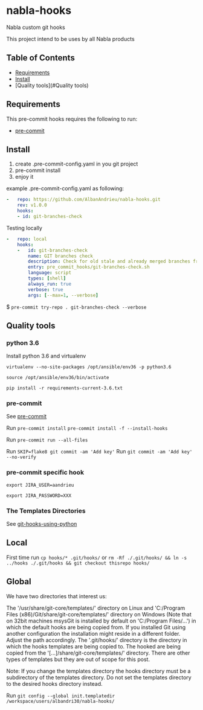 # nabla-hooks

Nabla custom git hooks

This project intend to be uses by all Nabla products

Table of Contents
-----------------

  * [Requirements](#requirements)
  * [Install](#install)
  * [Quality tools](#Quality tools)

Requirements
------------
  This pre-commit hooks requires the following to run:

  * [pre-commit](http://pre-commit.com)


Install
---------

1. create .pre-commit-config.yaml in you git project
2. pre-commit install
3. enjoy it

example .pre-commit-config.yaml as following:

```yaml
-   repo: https://github.com/AlbanAndrieu/nabla-hooks.git
    rev: v1.0.0
    hooks:
    - id: git-branches-check
```

Testing locally

```yaml
-   repo: local
    hooks:
    -   id: git-branches-check
        name: GIT branches check
        description: Check for old stale and already merged branches from the current repo with user friendly messages and colors
        entry: pre_commit_hooks/git-branches-check.sh
        language: script
        types: [shell]
        always_run: true
        verbose: true
        args: [--max=1, --verbose]
```

$ `pre-commit try-repo . git-branches-check --verbose`

Quality tools
---------

### python 3.6

Install python 3.6 and virtualenv

`virtualenv --no-site-packages /opt/ansible/env36 -p python3.6`

`source /opt/ansible/env36/bin/activate`

`pip install -r requirements-current-3.6.txt`

### pre-commit

See [pre-commit](http://pre-commit.com/)

Run `pre-commit install`
`pre-commit install -f --install-hooks`

Run `pre-commit run --all-files`

Run `SKIP=flake8 git commit -am 'Add key'`
Run `git commit -am 'Add key' --no-verify`

### pre-commit specific hook

`export JIRA_USER=aandrieu`

`export JIRA_PASSWORD=XXX`

### The Templates Directories

See [git-hooks-using-python](http://omerkatz.com/blog/2013/5/23/git-hooks-part-2-implementing-git-hooks-using-python)

## Local

First time run `cp hooks/* .git/hooks/` or `rm -Rf ./.git/hooks/ && ln -s ../hooks ./.git/hooks && git checkout thisrepo hooks/`

## Global

We have two directories that interest us:

The '/usr/share/git-core/templates/' directory on Linux and 'C:/Program Files (x86)/Git/share/git-core/templates/' directory on Windows (Note that on 32bit machines msysGit is installed by default on 'C:/Program Files/…') in which the default hooks are being copied from. If you installed Git using another configuration the installation might reside in a different folder. Adjust the path accordingly.
The '.git/hooks/' directory is the directory in which the hooks templates are being copied to.
The hooked are being copied from the '[...]/share/git-core/templates/'  directory.  There are other types of templates but they are out of scope for this post.

Note:  If you change the templates directory the hooks directory  must be a subdirectory of the templates directory. Do not set the templates directory to the desired hooks directory instead.

Run `git config --global init.templatedir /workspace/users/albandri30/nabla-hooks/`
